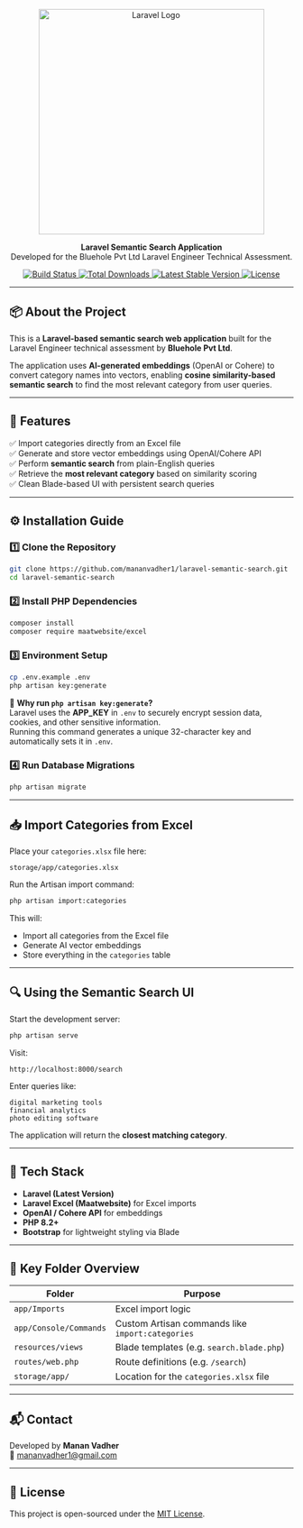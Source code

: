 <p align="center">
    <a href="https://laravel.com" target="_blank">
        <img src="https://raw.githubusercontent.com/laravel/art/master/logo-lockup/5%20SVG/2%20CMYK/1%20Full%20Color/laravel-logolockup-cmyk-red.svg" width="400" alt="Laravel Logo">
    </a>
</p>

<p align="center">
    <strong>Laravel Semantic Search Application</strong><br>
    Developed for the Bluehole Pvt Ltd Laravel Engineer Technical Assessment.
</p>

<p align="center">
    <a href="https://github.com/laravel/framework/actions">
        <img src="https://github.com/laravel/framework/workflows/tests/badge.svg" alt="Build Status">
    </a>
    <a href="https://packagist.org/packages/laravel/framework">
        <img src="https://img.shields.io/packagist/dt/laravel/framework" alt="Total Downloads">
    </a>
    <a href="https://packagist.org/packages/laravel/framework">
        <img src="https://img.shields.io/packagist/v/laravel/framework" alt="Latest Stable Version">
    </a>
    <a href="https://opensource.org/licenses/MIT">
        <img src="https://img.shields.io/packagist/l/laravel/framework" alt="License">
    </a>
</p>

---

## 📦 About the Project

This is a **Laravel-based semantic search web application** built for the Laravel Engineer technical assessment by **Bluehole Pvt Ltd**.

The application uses **AI-generated embeddings** (OpenAI or Cohere) to convert category names into vectors, enabling **cosine similarity-based semantic search** to find the most relevant category from user queries.

---

## 🚀 Features

✅ Import categories directly from an Excel file  
✅ Generate and store vector embeddings using OpenAI/Cohere API  
✅ Perform **semantic search** from plain-English queries  
✅ Retrieve the **most relevant category** based on similarity scoring  
✅ Clean Blade-based UI with persistent search queries  

---

## ⚙️ Installation Guide

### 1️⃣ Clone the Repository

```bash
git clone https://github.com/mananvadher1/laravel-semantic-search.git
cd laravel-semantic-search
```

### 2️⃣ Install PHP Dependencies

```bash
composer install
composer require maatwebsite/excel
```

### 3️⃣ Environment Setup

```bash
cp .env.example .env
php artisan key:generate
```

🔹 **Why run `php artisan key:generate`?**  
Laravel uses the **APP_KEY** in `.env` to securely encrypt session data, cookies, and other sensitive information.  
Running this command generates a unique 32-character key and automatically sets it in `.env`.

### 4️⃣ Run Database Migrations

```bash
php artisan migrate
```

---

## 📥 Import Categories from Excel

Place your `categories.xlsx` file here:

```
storage/app/categories.xlsx
```

Run the Artisan import command:

```bash
php artisan import:categories
```

This will:

- Import all categories from the Excel file  
- Generate AI vector embeddings  
- Store everything in the `categories` table  

---

## 🔍 Using the Semantic Search UI

Start the development server:

```bash
php artisan serve
```

Visit:

```
http://localhost:8000/search
```

Enter queries like:

```
digital marketing tools
financial analytics
photo editing software
```

The application will return the **closest matching category**.

---

## 🧠 Tech Stack

- **Laravel (Latest Version)**  
- **Laravel Excel (Maatwebsite)** for Excel imports  
- **OpenAI / Cohere API** for embeddings  
- **PHP 8.2+**  
- **Bootstrap** for lightweight styling via Blade  

---

## 📂 Key Folder Overview

| Folder                 | Purpose                                      |
| ---------------------- | -------------------------------------------- |
| `app/Imports`          | Excel import logic                           |
| `app/Console/Commands` | Custom Artisan commands like `import:categories` |
| `resources/views`      | Blade templates (e.g. `search.blade.php`)    |
| `routes/web.php`       | Route definitions (e.g. `/search`)           |
| `storage/app/`         | Location for the `categories.xlsx` file      |

---

## 📬 Contact

Developed by **Manan Vadher**  
📧 [mananvadher1@gmail.com](mailto:mananvadher1@gmail.com)

---

## 🪪 License

This project is open-sourced under the [MIT License](https://opensource.org/licenses/MIT).
